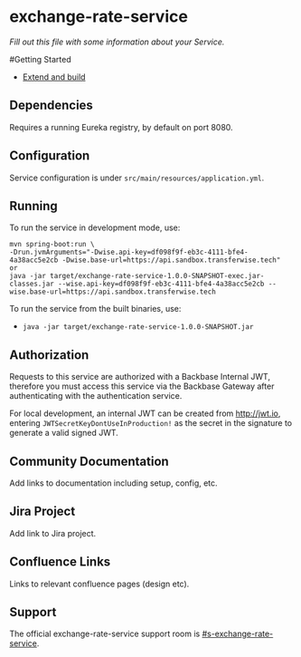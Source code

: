 # exchange-rate-service

_Fill out this file with some information about your Service._

#Getting Started
* [Extend and build](https://community.backbase.com/documentation/ServiceSDK/latest/extend_and_build)

## Dependencies

Requires a running Eureka registry, by default on port 8080.

## Configuration

Service configuration is under `src/main/resources/application.yml`.

## Running

To run the service in development mode, use:
```shell
mvn spring-boot:run \
-Drun.jvmArguments="-Dwise.api-key=df098f9f-eb3c-4111-bfe4-4a38acc5e2cb -Dwise.base-url=https://api.sandbox.transferwise.tech"
or
java -jar target/exchange-rate-service-1.0.0-SNAPSHOT-exec.jar-classes.jar --wise.api-key=df098f9f-eb3c-4111-bfe4-4a38acc5e2cb --wise.base-url=https://api.sandbox.transferwise.tech
```

To run the service from the built binaries, use:
- `java -jar target/exchange-rate-service-1.0.0-SNAPSHOT.jar`

## Authorization

Requests to this service are authorized with a Backbase Internal JWT, therefore you must access this service via the 
Backbase Gateway after authenticating with the authentication service.

For local development, an internal JWT can be created from http://jwt.io, entering `JWTSecretKeyDontUseInProduction!` 
as the secret in the signature to generate a valid signed JWT.

## Community Documentation

Add links to documentation including setup, config, etc.

## Jira Project

Add link to Jira project.

## Confluence Links
Links to relevant confluence pages (design etc).

## Support

The official exchange-rate-service support room is [#s-exchange-rate-service](https://todo).
